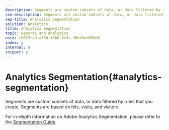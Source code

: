 ```yaml
---
description: Segments are custom subsets of data, or data filtered by rules that you create. Segments are based on hits, visits, and visitors.
seo-description: Segments are custom subsets of data, or data filtered by rules that you create. Segments are based on hits, visits, and visitors.
seo-title: Analytics Segmentation
solution: Analytics
title: Analytics Segmentation
topic: Reports and analytics
uuid: c8837cad-af30-43b8-8e3c-36bf6adb58d6
index: y
internal: n
snippet: y
---
```


# Analytics Segmentation{#analytics-segmentation}

Segments are custom subsets of data, or data filtered by rules that you create. Segments are based on hits, visits, and visitors.

For in-depth information on Adobe Analytics Segmentation, please refer to the [Segmentation Guide](https://marketing.adobe.com/resources/help/en_US/analytics/segment/). 
